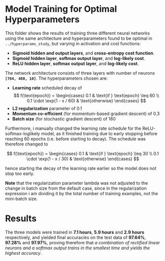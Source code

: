 # Model Training for Optimal Hyperparameters

This folder shows the results of training three different neural networks using the same architecture and hyperparameters found to be optimal in `../hyperparams_study`, but varying in activation and cost functions:

- **Sigmoid hidden and output layers**, and **cross-entropy cost function**.
- **Sigmoid hidden layer**, **softmax output layer**, and **log-likely cost**.
- **ReLU hidden layer**, **softmax output layer**, and **log-likely cost**.

The network architecture consists of three layers with number of neurons **`[784, 480, 10]`**. The hyperparameters chosen are:

- **Learning rate** scheduled decay of
$$
f(\text{epoch}) = 
\begin{cases} 
0.1 & \text{if } \text{epoch} \leq 60 \\
0.1 \cdot \exp(1 - x / 60) & \text{otherwise}
\end{cases}
$$
- **L2 regularization** parameter of 0.1
- **Momentum co-efficient** (for momentum-based gradient descent) of 0.3
- **Batch size** (for stochastic gradient descent) of 160

Furthermore, i manually changed the learning rate schedule for the ReLU-softmax-loglikely model, as it finished training due to early stopping before reaching 60 epochs (i.e. before starting to decay). The schedule was therefore changed to 

$$
f(\text{epoch}) = 
\begin{cases} 
0.1 & \text{if } \text{epoch} \leq 30 \\
0.1 \cdot \exp(1 - x / 30) & \text{otherwise}
\end{cases}
$$

hence starting the decay of the learning rate earlier so the model does not stop too early.

**Note** that the regularization parameter lambda was not adjusted to the change in batch size from the default case, since in the regularization expression i am dividing it by the total number of training examples, not the mini-batch size.

# Results

The three models were trained in **7.1 hours**, **5.9 hours** and **2.9 hours** respectively, and yielded final accuracies on the test data of **97.64%**, **97.28%** and **97.97%**, proving therefore that *a combination of rectified linear neurons and a softmax output trains in the smallest time and yields the highest accuracy*.